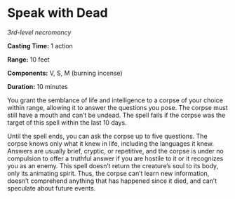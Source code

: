 <title>Speak with Dead</title>

# Speak with Dead

_3rd-level necromancy_

**Casting Time:** 1 action

**Range:** 10 feet

**Components:** V, S, M (burning incense)

**Duration:** 10 minutes

You grant the semblance of life and
intelligence to a corpse of your choice
within range, allowing it to answer the
questions you pose. The corpse must still
have a mouth and can’t be undead. The spell
fails if the corpse was the target of this
spell within the last 10 days.

Until the spell ends, you can ask the corpse
up to five questions. The corpse knows only
what it knew in life, including the languages
it knew. Answers are usually brief, cryptic,
or repetitive, and the corpse is under no
compulsion to offer a truthful answer if you
are hostile to it or it recognizes you as an
enemy. This spell doesn’t return the
creature’s soul to its body, only its
animating spirit. Thus, the corpse can’t
learn new information, doesn’t comprehend
anything that has happened since it died, and
can’t speculate about future events.



